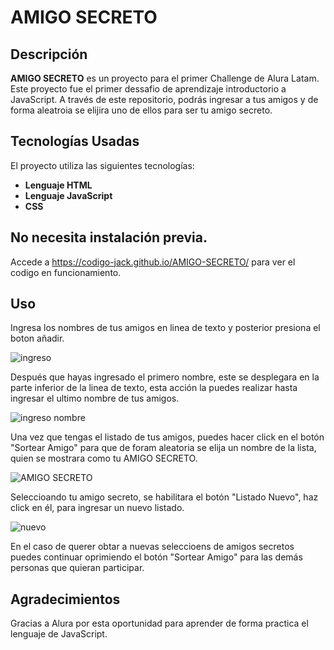 # AMIGO SECRETO

## Descripción

**AMIGO SECRETO** es un proyecto para el primer Challenge de Alura Latam. Este proyecto fue el primer dessafio de aprendizaje introductorio a JavaScript. A través de este repositorio, podrás ingresar a tus amigos y de forma aleatroia se elijira uno de ellos para ser tu amigo secreto.

## Tecnologías Usadas

El proyecto utiliza las siguientes tecnologías:

- **Lenguaje HTML**
- **Lenguaje JavaScript**
- **CSS**

## No necesita instalación previa.

Accede a https://codigo-jack.github.io/AMIGO-SECRETO/ para ver el codigo en funcionamiento.

## Uso

Ingresa los nombres de tus amigos en linea de texto y posterior presiona el boton añadir.

![ingreso](https://github.com/user-attachments/assets/1d2b5f74-2011-47fd-a428-de77742f60e0)

Después que hayas ingresado el primero nombre, este se desplegara en la parte inferior de la linea de texto, esta acción la puedes realizar hasta ingresar el ultimo nombre de tus amigos.

![ingreso nombre](https://github.com/user-attachments/assets/b242a9bd-c036-440d-bf53-3f7ca8c4a2f2)

Una vez que tengas el listado de tus amigos, puedes hacer click en el botón "Sortear Amigo" para que de foram aleatoria se elija un nombre de la lista, quien se mostrara como tu AMIGO SECRETO.

![AMIGO SECRETO](https://github.com/user-attachments/assets/f881e774-9797-40a4-b22e-a7aa92234614)

Seleccioando tu amigo secreto, se habilitara el botón "Listado Nuevo", haz click en él, para ingresar un nuevo listado.

![nuevo](https://github.com/user-attachments/assets/95a28812-5041-47a7-ba14-45124de9d807)

En el caso de querer obtar a nuevas seleccioens de amigos secretos puedes continuar oprimiendo el botón "Sortear Amigo" para las demás personas que quieran participar.

## Agradecimientos

Gracias a Alura por esta oportunidad para aprender de forma practica el lenguaje de JavaScript.
